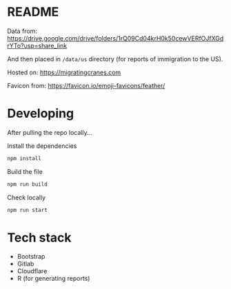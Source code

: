 # README

Data from:
https://drive.google.com/drive/folders/1rQ09Cd04krH0k50cewVERfOJfXGdrYTo?usp=share_link

And then placed in `/data/us` directory (for reports of immigration to the US).

Hosted on:
https://migratingcranes.com

Favicon from:
https://favicon.io/emoji-favicons/feather/

# Developing

After pulling the repo locally...

Install the dependencies

```sh
npm install
```

Build the file
```sh
npm run build
```

Check locally
```sh
npm run start
```

# Tech stack

- Bootstrap
- Gitlab
- Cloudflare
- R (for generating reports)
